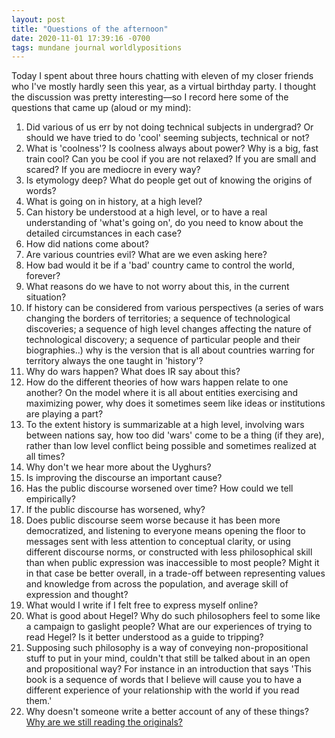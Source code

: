 ```yaml
---
layout: post
title: "Questions of the afternoon"
date: 2020-11-01 17:39:16 -0700
tags: mundane journal worldlypositions
---
```

Today I spent about three hours chatting with eleven of my closer friends who I've mostly hardly seen this year, as a virtual birthday party. I thought the discussion was pretty interesting&mdash;so I record here some of the questions that came up (aloud or my mind):

1. Did various of us err by not doing technical subjects in undergrad? Or should we have tried to do 'cool' seeming subjects, technical or not?
2. What is 'coolness'? Is coolness always about power? Why is a big, fast train cool? Can you be cool if you are not relaxed? If you are small and scared? If you are mediocre in every way?
3. Is etymology deep? What do people get out of knowing the origins of words?
2. What is going on in history, at a high level?
3. Can history be understood at a high level, or to have a real understanding of 'what's going on', do you need to know about the detailed circumstances in each case?<!--ex-->
4. How did nations come about?
3. Are various countries evil? What are we even asking here?
3. How bad would it be if a 'bad' country came to control the world, forever?
4. What reasons do we have to not worry about this, in the current situation?
4. If history can be considered from various perspectives (a series of wars changing the borders of territories; a sequence of technological discoveries; a sequence of high level changes affecting the nature of technological discovery; a sequence of particular people and their biographies..) why is the version that is all about countries warring for territory always the one taught in 'history'?
4. Why do wars happen? What does IR say about this?
4. How do the different theories of how wars happen relate to one another? On the model where it is all about entities exercising and maximizing power, why does it sometimes seem like ideas or institutions are playing a part?
5. To the extent history is summarizable at a high level, involving wars between nations say, how too did 'wars' come to be a thing (if they are), rather than low level conflict being possible and sometimes realized at all times?
2. Why don't we hear more about the Uyghurs?
7. Is improving the discourse an important cause?
9. Has the public discourse worsened over time? How could we tell empirically?
10. If the public discourse has worsened, why?
9. Does public discourse seem worse because it has been more democratized, and listening to everyone means opening the floor to messages sent with less attention to conceptual clarity, or using different discourse norms, or constructed with less philosophical skill than when public expression was inaccessible to most people? Might it in that case be better overall, in a trade-off between representing values and knowledge from across the population, and average skill of expression and thought?
10. What would I write if I felt free to express myself online?
5. What is good about Hegel? Why do such philosophers feel to some like a campaign to gaslight people? What are our experiences of trying to read Hegel? Is it better understood as a guide to tripping?
6. Supposing such philosophy is a way of conveying non-propositional stuff to put in your mind, couldn't that still be talked about in an open and propositional way? For instance in an introduction that says 'This book is a sequence of words that I believe will cause you to have a different experience of your relationship with the world if you read them.'
7. Why doesn't someone write a better account of any of these things? [Why are we still reading the originals?](https://meteuphoric.com/2017/01/04/why-read-old-philosophy/)
